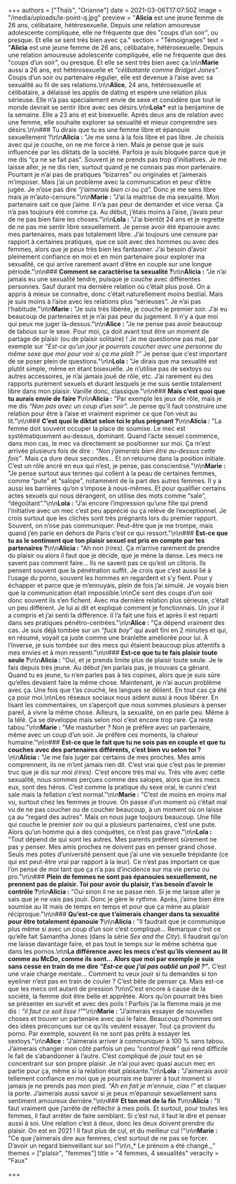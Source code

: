 +++
authors = ["Thaïs", "Orianne"]
date = 2021-03-06T17:07:50Z
image = "/media/uploads/le-point-q.jpg"
preview = "**Alicia** est une jeune femme de 26 ans, célibataire, hétérosexuelle. Depuis une relation amoureuse adolescente compliquée, elle ne fréquente que des \"coups d’un soir\", ou presque. Et elle se sent très bien avec ça."
section = "Témoignages"
text = "**Alicia** est une jeune femme de 26 ans, célibataire, hétérosexuelle. Depuis une relation amoureuse adolescente compliquée, elle ne fréquente que des \"coups d’un soir\", ou presque. Et elle se sent très bien avec ça.\n\n**Marie** aussi a 26 ans, est hétérosexuelle et _\"célibatante comme Bridget Jones\"_. Coups d’un soir ou partenaire régulier, elle est devenue à l’aise avec sa sexualité au fil de ses relations.\n\n**Alice**, 24 ans, hétérosexuelle et célibataire, a délaissé les applis de dating et espère une relation plus sérieuse. Elle n’a pas spécialement envie de sexe et considère que tout le monde devrait se sentir libre avec ses désirs.\n\n**Lola&ast;** est la benjamine de la semaine. Elle a 23 ans et est bisexuelle. Après deux ans de relation avec une femme, elle souhaite explorer sa sexualité et mieux comprendre ses désirs.\n\n### Tu dirais que tu es une femme libre et épanouie sexuellement&nbsp;?\n\n**Alicia&nbsp;:** \"Je me sens à la fois libre et pas libre. Je choisis avec qui je couche, on ne me force à rien. Mais je pense que je suis influencée par les diktats de la société. Parfois je suis bloquée parce que je me dis &ldquo;ça ne se fait pas&rdquo;. Souvent je ne prends pas trop d’initiatives. Je me laisse aller, je ne dis rien, surtout quand je ne connais pas mon partenaire. Pourtant je n’ai pas de pratiques &ldquo;bizarres&rdquo; ou originales et j’aimerais m’imposer. Mais j’ai un problème avec la communication et peur d’être jugée. Je n’ose pas dire _&ldquo;j’aimerais bien ci ou ça&rdquo;._ Donc je me sens libre mais je m’auto-censure.\"\n\n**Marie&nbsp;:** \"J’ai la maitrise de ma sexualité. Mon partenaire sait ce que j’aime. Il n’a pas peur de demander et vice versa. Ça n’a pas toujours été comme ça. Au début, j’étais moins à l’aise, j’avais peur de ne pas bien faire les choses.\"\n\n**Lola&nbsp;:** \"J’ai bientôt 24 ans et je regrette de ne pas me sentir libre sexuellement. Je pense avoir été épanouie avec mes partenaires, mais pas totalement libre. J’ai toujours une censure par rapport à certaines pratiques, que ce soit avec des hommes ou avec des femmes, alors que je peux très bien les fantasmer. J’ai besoin d’avoir pleinement confiance en moi et en mon partenaire pour explorer ma sexualité, ce qui arrive rarement avant d’être en couple sur une longue période.\"\n\n### **Comment se caractérise ta sexualité&nbsp;?**\n\n**Alicia&nbsp;:** \"Je n’ai jamais eu une sexualité tendre, puisque je couche avec différentes personnes. Sauf durant ma dernière relation où c’était plus posé. On a appris à mieux se connaitre, donc c’était naturellement moins bestial. Mais je suis moins à l’aise avec les relations plus &ldquo;sérieuses&rdquo;. Je n’ai pas l’habitude.\"\n\n**Marie&nbsp;:** \"Je suis très libérée, je couche le premier soir. J’ai eu beaucoup de partenaires et je n’ai pas peur du jugement. Il n’y a que moi qui peux me juger là-dessus.\"\n\n**Alice&nbsp;:** \"Je ne pense pas avoir beaucoup de tabous sur le sexe. Pour moi, ça doit avant tout être un moment de partage de plaisir (ou de plaisir solitaire)&nbsp;! Je me questionne pas mal, par exemple sur _&ldquo;Est-ce qu’un jour je pourrais coucher avec une personne du même sexe que moi pour voir si ça me plaît&nbsp;?&rdquo;_ Je pense que c’est important de se poser plein de questions.\"\n\n**Lola&nbsp;:** \"Je dirais que ma sexualité est plutôt simple, même en étant bisexuelle. Je n’utilise pas de sextoys ou autres accessoires, je n’ai jamais joué de rôle, etc. J’ai rarement eu des rapports purement sexuels et durant lesquels je me suis sentie totalement libre dans mon plaisir. Vanille donc, classique.\"\n\n### **Mais c’est quoi que tu aurais envie de faire&nbsp;?**\n\n**Alicia&nbsp;:** \"Par exemple les jeux de rôle, mais je me dis _&ldquo;Non pas avec un coup d’un soir&rdquo;._ Je pense qu’il faut construire une relation pour être à l’aise et vraiment exprimer ce que l’on veut au lit.\"\n\n### **C’est quoi le diktat selon toi le plus prégnant&nbsp;?**\n\n**Alicia&nbsp;:** \"La femme doit souvent occuper la place de soumise. Le mec est systématiquement au-dessus, dominant. Quand l’acte sexuel commence, dans mon cas, le mec va directement se positionner sur moi. Ça m’est arrivée plusieurs fois de dire&nbsp;: _&ldquo;Non j’aimerais bien être au-dessus cette fois&rdquo;_. Mais ça dure deux secondes… Et on retourne dans la position initiale. C’est un rôle ancré en eux qui n’est, je pense, pas conscientisé.\"\n\n**Marie&nbsp;:** \"Je pense surtout aux termes qui collent à la peau de certaines femmes, comme &ldquo;pute&rdquo; et &ldquo;salope&rdquo;, notamment de la part des autres femmes. Il y a aussi les barrières qu’on s’impose à nous-mêmes. Et pour qualifier certains actes sexuels qui nous dérangent, on utilise des mots comme &ldquo;sale&rdquo;, &ldquo;dégoûtant&rdquo;.\"\n\n**Lola&nbsp;:** \"J’ai encore l’impression qu’une fille qui prend l’initiative avec un mec c’est peu apprécié ou ça relève de l’exceptionnel. Je crois surtout que les clichés sont très prégnants lors du premier rapport. Souvent, on n’ose pas communiquer. Peut-être que je me trompe, mais quand j’en parle en dehors de Paris c’est ce qui ressort.\"\n\n### **Est-ce que tu as le sentiment que ton plaisir sexuel est pris en compte par tes partenaires&nbsp;?**\n\n**Alicia&nbsp;:** \"Ah non _(rires)_. Ça m’arrive rarement de prendre du plaisir ou alors il faut que je décide, que je mène la danse. Les mecs ne savent pas comment faire... Ils ne savent pas ce qu’est un clitoris. Ils pensent souvent que la pénétration suffit. Je crois que c’est aussi lié à l’usage du porno, souvent les hommes en regardent et s’y fient. Pour y échapper et parce que je m’ennuyais, plein de fois j’ai simulé. Je voyais bien que la communication était impossible.\n\nCe sont des coups d’un soir donc souvent ils s’en fichent. Avec ma dernière relation plus sérieuse, c’était un peu différent. Je lui ai dit et expliqué comment je fonctionnais. Un jour il a compris et j’ai senti la différence. Il l’a fait une fois et après il est reparti dans ses pratiques pénétro-centrées.\"\n\n**Alice&nbsp;:** \"Ça dépend vraiment des cas. Je suis déjà tombée sur un _&ldquo;fuck boy&rdquo;_ qui avait fini en 2 minutes et qui, en résumé, voyait ça juste comme une branlette améliorée pour lui. À l’inverse, je suis tombée sur des mecs qui étaient beaucoup plus attentifs à mes envies et à mon ressenti.\"\n\n### **Est-ce que tu te fais plaisir toute seule&nbsp;?**\n\n**Alicia&nbsp;:** \"Oui, et je prends limite plus de plaisir toute seule. Je le fais depuis très jeune. Au début j’en parlais pas, je trouvais ça gênant. Quand tu es jeune, tu n’en parles pas à tes copines, alors que je suis sûre qu’elles devaient faire la même chose. Maintenant, je n’ai aucun problème avec ça. Une fois que t’as couché, les langues se délient. En tout cas ça été ça pour moi.\n\nLes réseaux sociaux nous aident aussi à nous libérer. En lisant les commentaires, on s’aperçoit que nous sommes plusieurs à penser pareil, à vivre la même chose. Ailleurs, la sexualité, on en parle peu. Même à la télé. Ça se développe mais selon moi c’est encore trop rare. Ça reste tabou.\"\n\n**Marie&nbsp;:** \"Me masturber&nbsp;? Non je préfère avec un partenaire, même avec un coup d’un soir. Je préfère ces moments, la chaleur humaine.\"\n\n### **Est-ce que le fait que tu ne sois pas en couple et que tu couches avec des partenaires différents, c’est bien vu selon toi&nbsp;?**\n\n**Alicia&nbsp;:** \"Je me fais juger par certains de mes proches. Mes amis comprennent, ils ne m’ont jamais rien dit. C’est vrai que c’est pas le premier truc que je dis sur moi _(rires)_. C’est encore très mal vu. Très vite avec cette sexualité, nous sommes perçues comme des salopes, alors que les mecs eux, sont des héros. C’est comme la pratique du sexe oral, le cunni c’est sale mais la fellation c’est normal.\"\n\n**Marie&nbsp;:** \"C’est de moins en moins mal vu, surtout chez les femmes je trouve. On passe d’un moment où c’était mal vu de ne pas coucher ou de coucher beaucoup, à un moment où on laisse ça au &ldquo;regard des autres&rdquo;. Mais on nous juge toujours beaucoup. Une fille qui couche le premier soir ou qui a plusieurs partenaires, c’est une pute. Alors qu’un homme qui a des conquêtes, ce n’est pas grave.\"\n\n**Lola&nbsp;:** \"Tout dépend de qui sont les autres. Mes parents préfèrent sûrement ne pas y penser. Mes amis proches ne doivent pas en penser grand chose. Seuls mes potes d’université pensent que j’ai une vie sexuelle trépidante (ce qui est peut-être vrai par rapport à la leur). Ce n’est pas important ce que l’on pense de moi tant que ça n’a pas d’incidence sur ma vie perso ou pro.\"\n\n### **Plein de femmes ne sont pas épanouies sexuellement, ne prennent pas de plaisir. Toi pour avoir du plaisir, t’as besoin d’avoir le contrôle&nbsp;?**\n\n**Alicia&nbsp;:** \"Oui sinon il ne se passe rien. Si je me laisse aller je sais que je ne vais pas jouir. Donc je gère le rythme. Après, j’aime bien être soumise au lit mais de temps en temps et pour que ça mène au plaisir réciproque.\"\n\n### **Qu’est-ce que t’aimerais changer dans ta sexualité pour être totalement épanouie&nbsp;?**\n\n**Alicia&nbsp;:** \"Il faudrait que je communique plus même si avec un coup d’un soir c’est compliqué… Remarque c’est ce qu’elle fait Samantha Jones (dans la série _Sex and the City_). Il faudrait qu’on me laisse davantage faire, et pas tout le temps sur le même schéma que dans les pornos.\n\n**La différence avec les mecs c’est qu’ils viennent au lit comme au McDo, comme ils sont… Alors que moi par exemple je suis sans cesse en train de me dire _&ldquo;Est-ce que j’ai pas oublié un poil&nbsp;?&rdquo;_.** C’est une vraie charge mentale… Comment tu veux jouir si tu demandes si ton eyeliner n’est pas en train de couler&nbsp;? C’est bête de penser ça. Mais est-ce que les mecs ont autant de pression&nbsp;?\n\nC’est encore à cause de la société, la femme doit être belle et apprêtée. Alors qu’on pourrait très bien se présenter en survêt et avec des poils&nbsp;! Parfois j’ai la flemme mais je me dis&nbsp;: _&ldquo;il faut ce soit lisse&nbsp;!&rdquo;_\"\n\n**Marie&nbsp;:** \"J’aimerais essayer de nouvelles choses et trouver un partenaire avec qui le faire. Beaucoup d’hommes ont des idées préconçues sur ce qu’ils veulent essayer. Tout ça provient du porno. Par exemple, souvent ils ne sont pas prêts à essayer les sextoys.\"\n\n**Alice&nbsp;:** \"J’aimerais arriver à communiquer à 100&nbsp;% sans tabou. J’aimerais changer mon côté parfois un peu _&ldquo;control freak&rdquo;_ qui rend difficile le fait de s’abandonner à l’autre. C’est compliqué de jouir tout en se concentrant sur son propre plaisir. Je n’ai joui avec quasi aucun mec en partie pour ça, même si la relation était plaisante.\"\n\n**Lola&nbsp;:** \"J’aimerais avoir tellement confiance en moi que je pourrais me barrer à tout moment si jamais je ne prends pas mon pied. _&ldquo;Ah en fait je m’ennuie, ciao&nbsp;!&rdquo;_ et claquer la porte. J’aimerais aussi savoir si je peux m’épanouir sexuellement sans sentiment amoureux derrière.\"\n\n### **Et ton mot de la fin&nbsp;?**\n\n**Alicia&nbsp;:** \"Il faut vraiment que j’arrête de réfléchir à mes poils. Et surtout, pour toutes les femmes, il faut arrêter de faire semblant. Si c’est nul, il faut le dire et penser aussi à soi. Une relation c’est à deux, donc les deux doivent prendre du plaisir. On est en 2021&nbsp;! Il faut plus de cul, et du meilleur cul&nbsp;!\"\n\n**Marie&nbsp;:** \"Ce que j’aimerais dire aux femmes, c’est surtout de ne pas se forcer. D’avoir un regard bienveillant sur soi&nbsp;!\"\n\n_&ast; Le prénom a été changé._"
themes = ["plaisir", "femmes"]
title = "4 femmes, 4 sexualités"
veracity = "Faux"

+++
